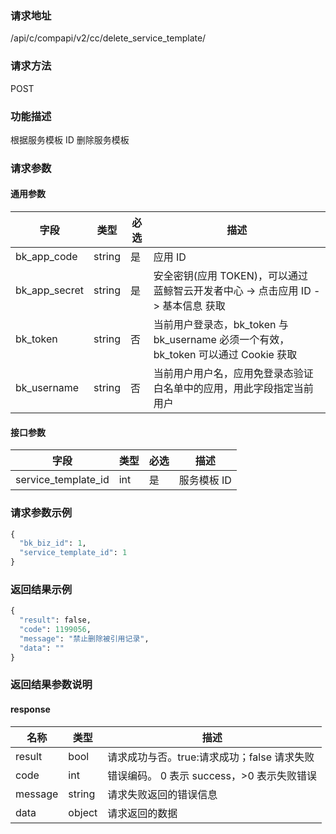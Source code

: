 
### 请求地址

/api/c/compapi/v2/cc/delete_service_template/



### 请求方法

POST


### 功能描述

根据服务模板 ID 删除服务模板

### 请求参数


#### 通用参数

| 字段 | 类型 | 必选 |  描述 |
|-----------|------------|--------|------------|
| bk_app_code  |  string    | 是 | 应用 ID     |
| bk_app_secret|  string    | 是 | 安全密钥(应用 TOKEN)，可以通过 蓝鲸智云开发者中心 -&gt; 点击应用 ID -&gt; 基本信息 获取 |
| bk_token     |  string    | 否 | 当前用户登录态，bk_token 与 bk_username 必须一个有效，bk_token 可以通过 Cookie 获取 |
| bk_username  |  string    | 否 | 当前用户用户名，应用免登录态验证白名单中的应用，用此字段指定当前用户 |

#### 接口参数

| 字段                 |  类型      | 必选	   |  描述                 |
|----------------------|------------|--------|-----------------------|
| service_template_id | int  | 是   | 服务模板 ID |

### 请求参数示例

```python
{
  "bk_biz_id": 1,
  "service_template_id": 1
}
```

### 返回结果示例

```python
{
  "result": false,
  "code": 1199056,
  "message": "禁止删除被引用记录",
  "data": ""
}
```

### 返回结果参数说明

#### response

| 名称  | 类型  | 描述 |
|---|---|---|
| result | bool | 请求成功与否。true:请求成功；false 请求失败 |
| code | int | 错误编码。 0 表示 success，>0 表示失败错误 |
| message | string | 请求失败返回的错误信息 |
| data | object | 请求返回的数据 |